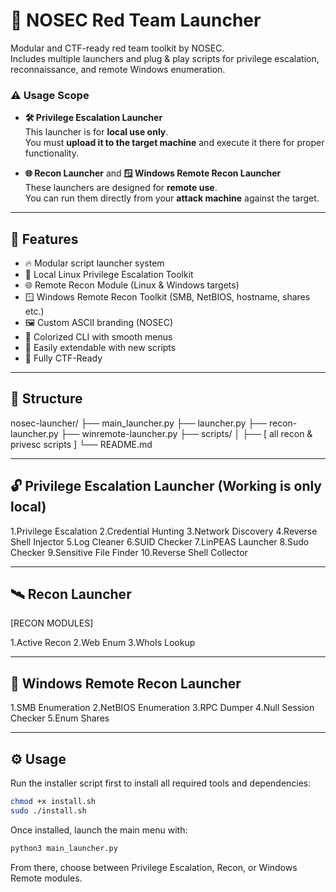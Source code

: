 # 🧠 NOSEC Red Team Launcher

Modular and CTF-ready red team toolkit by NOSEC.  
Includes multiple launchers and plug & play scripts for privilege escalation, reconnaissance, and remote Windows enumeration.

### ⚠️ Usage Scope

- **🛠 Privilege Escalation Launcher**  
  This launcher is for **local use only**.  
  You must **upload it to the target machine** and execute it there for proper functionality.

- **🌐 Recon Launcher** and **🪟 Windows Remote Recon Launcher**  
  These launchers are designed for **remote use**.  
  You can run them directly from your **attack machine** against the target.

---

## 🚀 Features

- 🔥 Modular script launcher system
- 🎯 Local Linux Privilege Escalation Toolkit
- 🌐 Remote Recon Module (Linux & Windows targets)
- 🪟 Windows Remote Recon Toolkit (SMB, NetBIOS, hostname, shares etc.)
- 🖼️ Custom ASCII branding (NOSEC)
- 🎨 Colorized CLI with smooth menus
- 🧩 Easily extendable with new scripts
- 🧠 Fully CTF-Ready

---

## 📁 Structure

nosec-launcher/
├── main_launcher.py
├── launcher.py
├── recon-launcher.py
├── winremote-launcher.py
├── scripts/
│ ├── [ all recon & privesc scripts ]
└── README.md

---

## 🔓 Privilege Escalation Launcher (Working is only local)

1.Privilege Escalation
2.Credential Hunting
3.Network Discovery
4.Reverse Shell Injector
5.Log Cleaner
6.SUID Checker
7.LinPEAS Launcher
8.Sudo Checker
9.Sensitive File Finder
10.Reverse Shell Collector

---

## 🛰️ Recon Launcher


[RECON MODULES]

1.Active Recon
2.Web Enum
3.WhoIs Lookup

---

## 🧠 Windows Remote Recon Launcher

1.SMB Enumeration
2.NetBIOS Enumeration
3.RPC Dumper
4.Null Session Checker
5.Enum Shares

---

## ⚙️ Usage

Run the installer script first to install all required tools and dependencies:

```bash
chmod +x install.sh
sudo ./install.sh
```

Once installed, launch the main menu with:

```bash
python3 main_launcher.py
```

From there, choose between Privilege Escalation, Recon, or Windows Remote modules.




